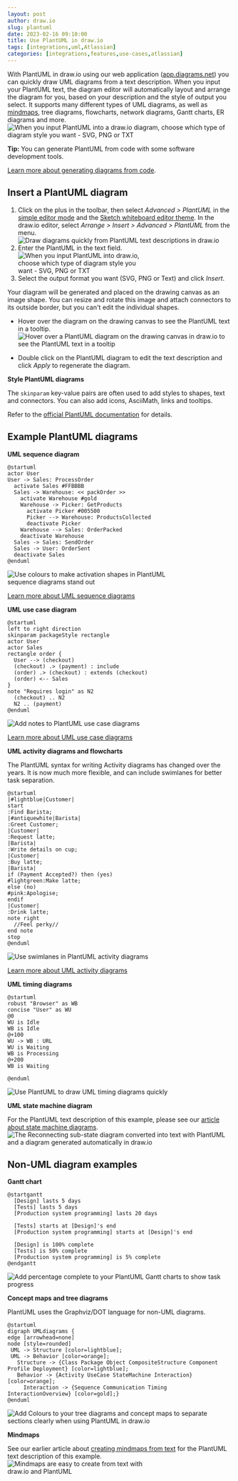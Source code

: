 ```yaml
---
layout: post
author: draw.io
slug: plantuml
date: 2023-02-16 09:10:00
title: Use PlantUML in draw.io
tags: [integrations,uml,Atlassian]
categories: [integrations,features,use-cases,atlassian]
---
```


With PlantUML in draw.io using our web application ([app.diagrams.net](https://app.diagrams.net/)) you can quickly draw UML diagrams from a text description. When you input your PlantUML text, the diagram editor will automatically layout and arrange the diagram for you, based on your description and the style of output you select. It supports many different types of UML diagrams, as well as [mindmaps](/blog/mindmaps-from-text.html), tree diagrams, flowcharts, network diagrams, Gantt charts, ER diagrams and more.
<br /><img src="/assets/img/blog/plantuml-diagram-styles.png" style="width=100%;max-width:500px;height:auto;" alt="When you input PlantUML into a draw.io diagram, choose which type of diagram style you want - SVG, PNG or TXT">

**Tip:** You can generate PlantUML from code with some software development tools. 

[Learn more about generating diagrams from code](blog/diagrams-from-code.html).

## Insert a PlantUML diagram

1. Click on the plus in the toolbar, then select _Advanced > PlantUML_ in the [simple editor mode](/blog/simple-mode-diagrams) and the [Sketch whiteboard editor theme](/blog/sketch-online-whiteboard.html). In the draw.io editor, select _Arrange > Insert > Advanced > PlantUML_ from the menu.
<br /><img src="/assets/img/blog/plantuml-insert-simple-mode.png" style="width=100%;max-width:500px;height:auto;" alt="Draw diagrams quickly from PlantUML text descriptions in draw.io">
1. Enter the PlantUML in the text field.
<br /><img src="/assets/img/blog/insert-plantuml.png" style="width=100%;max-width:300px;height:auto;" alt="When you input PlantUML into draw.io, choose which type of diagram style you want - SVG, PNG or TXT">
1. Select the output format you want (SVG, PNG or Text) and click _Insert_.

Your diagram will be generated and placed on the drawing canvas as an image shape. You can resize and rotate this image and attach connectors to its outside border, but you can't edit the individual shapes.  

* Hover over the diagram on the drawing canvas to see the PlantUML text in a tooltip.
<br /><img src="/assets/img/blog/plantuml-hover.png" style="width=100%;max-width:500px;height:auto;" alt="Hover over a PlantUML diagram on the drawing canvas in draw.io to see the PlantUML text in a tooltip">

* Double click on the PlantUML diagram to edit the text description and click _Apply_ to regenerate the diagram.


**Style PlantUML diagrams**

The ``skinparam`` key-value pairs are often used to add styles to shapes, text and connectors.  You can also add icons, AsciiMath, links and tooltips. 

Refer to the [official PlantUML documentation](https://plantuml.com) for details. 

## Example PlantUML diagrams

**UML sequence diagram**
```
@startuml
actor User
User -> Sales: ProcessOrder
  activate Sales #FFBBBB
  Sales -> Warehouse: << packOrder >>
    activate Warehouse #gold
    Warehouse -> Picker: GetProducts
      activate Picker #005500
      Picker --> Warehouse: ProductsCollected
      deactivate Picker
    Warehouse --> Sales: OrderPacked
    deactivate Warehouse
  Sales -> Sales: SendOrder
  Sales -> User: OrderSent
  deactivate Sales
@enduml
```
<img src="/assets/img/blog/plantuml-sequence.png" style="width=100%;max-width:400px;height:auto;" alt="Use colours to make activation shapes in PlantUML sequence diagrams stand out">

[Learn more about UML sequence diagrams](/blog/sequence-diagrams.html)

**UML use case diagram**
```
@startuml
left to right direction
skinparam packageStyle rectangle
actor User
actor Sales
rectangle order {
  User --> (checkout)
  (checkout) .> (payment) : include
  (order) .> (checkout) : extends (checkout)
  (order) <-- Sales
}
note "Requires login" as N2
  (checkout) .. N2
  N2 .. (payment)
@enduml
```
<img src="/assets/img/blog/plantuml-use-case.png" style="width=100%;max-width:400px;height:auto;" alt="Add notes to PlantUML use case diagrams">

[Learn more about UML use case diagrams](/blog/uml-use-case-diagrams.html)

**UML activity diagrams and flowcharts**

The PlantUML syntax for writing Activity diagrams has changed over the years. It is now much more flexible, and can include swimlanes for better task separation.
```
@startuml
|#lightblue|Customer|
start
:Find Barista;
|#antiquewhite|Barista|
:Greet Customer;
|Customer|
:Request latte;
|Barista|
:Write details on cup;
|Customer|
:Buy latte;
|Barista|
if (Payment Accepted?) then (yes)
#lightgreen:Make latte;
else (no)
#pink:Apologise;
endif
|Customer|
:Drink latte;
note right
  //Feel perky//
end note
stop
@enduml
```
<img src="/assets/img/blog/plantuml-activity.png" style="width=100%;max-width:400px;height:auto;" alt="Use swimlanes in PlantUML activity diagrams">

[Learn more about UML activity diagrams](/blog/uml-activity-diagrams.html)

**UML timing diagrams**

```
@startuml
robust "Browser" as WB
concise "User" as WU
@0
WU is Idle
WB is Idle
@+100
WU -> WB : URL
WU is Waiting
WB is Processing
@+200
WB is Waiting

@enduml
```
<img src="/assets/img/blog/plantuml-timing.png" style="width=100%;max-width:400px;height:auto;" alt="Use PlantUML to draw UML timing diagrams quickly">

**UML state machine diagram**

For the PlantUML text description of this example, please see our [article about state machine diagrams](blog/uml-state-diagrams.html).
<br /><img src="/assets/img/blog/uml-state-diagram-plantuml.png" style="width=100%;max-width:600px;height:auto;" alt="The Reconnecting sub-state diagram converted into text with PlantUML and a diagram generated automatically in draw.io">


## Non-UML diagram examples

**Gantt chart**
```
@startgantt
  [Design] lasts 5 days
  [Tests] lasts 5 days
  [Production system programming] lasts 20 days
  
  [Tests] starts at [Design]'s end
  [Production system programming] starts at [Design]'s end

  [Design] is 100% complete
  [Tests] is 50% complete
  [Production system programming] is 5% complete
@endgantt
```
<img src="/assets/img/blog/plantuml-gantt.png" style="width=100%;max-width:500px;height:auto;" alt="Add percentage complete to your PlantUML Gantt charts to show task progress">

**Concept maps and tree diagrams**

PlantUML uses the Graphviz/DOT language for non-UML diagrams. 
```
@startuml
digraph UMLdiagrams {
edge [arrowhead=none]
node [style=rounded]
 UML -> Structure [color=lightblue];
 UML -> Behavior [color=orange];
   Structure -> {Class Package Object CompositeStructure Component Profile Deployment} [color=lightblue];
   Behavior -> {Activity UseCase StateMachine Interaction} [color=orange];
     Interaction -> {Sequence Communication Timing InteractionOverview} [color=gold];}
@enduml
```
<img src="/assets/img/blog/plantuml-concept-map.png" style="width=100%;max-width:600px;height:auto;" alt="Add Colours to your tree diagrams and concept maps to separate sections clearly when using PlantUML in draw.io">

**Mindmaps**

See our earlier article about [creating mindmaps from text](/blog/plantuml-mindmaps-from-text.html) for the PlantUML text description of this example.
<br /><img src="/assets/img/blog/mindmap-plantuml-example2.png" style="width=100%;max-width:350px;height:auto;" alt="Mindmaps are easy to create from text with draw.io and PlantUML">